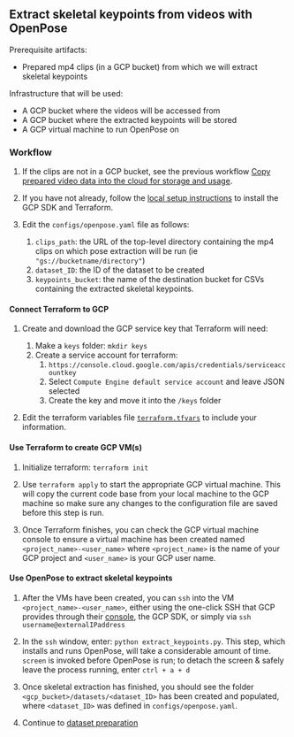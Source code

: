 ## Extract skeletal keypoints from videos with OpenPose

Prerequisite artifacts:
* Prepared mp4 clips (in a GCP bucket) from which we will extract skeletal keypoints

Infrastructure that will be used:
* A GCP bucket where the videos will be accessed from
* A GCP bucket where the extracted keypoints will be stored
* A GCP virtual machine to run OpenPose on

### Workflow

1. If the clips are not in a GCP bucket, see the previous workflow [Copy prepared video data into the cloud for storage and usage](../data_ingestion/README.md).

1. If you have not already, follow the [local setup instructions](docs/local_setup.md) to install the GCP SDK and Terraform.

1. Edit the `configs/openpose.yaml` file as follows:
    1. `clips_path`: the URL of the top-level directory containing the mp4 clips on which pose extraction will be run (ie `"gs://bucketname/directory"`)
    1. `dataset_ID`: the ID of the dataset to be created
    1. `keypoints_bucket`: the name of the destination bucket for CSVs containing the extracted skeletal keypoints.

#### Connect Terraform to GCP
1. Create and download the GCP service key that Terraform will need:
    1. Make a `keys` folder: `mkdir keys`
    1. Create a service account for terraform: 
        1. `https://console.cloud.google.com/apis/credentials/serviceaccountkey`
        1. Select `Compute Engine default service account` and leave JSON selected
        1. Create the key and move it into the `/keys` folder
        
1. Edit the terraform variables file [`terraform.tfvars`](../terraform.tfvars) to include your information.

#### Use Terraform to create GCP VM(s)

1. Initialize terraform: `terraform init`

1. Use `terraform apply` to start the appropriate GCP virtual machine. This will copy the current code base from your local machine to the GCP machine so make sure any changes to the configuration file are saved before this step is run.

1. Once Terraform finishes, you can check the GCP virtual machine console to ensure a virtual machine has been created named `<project_name>-<user_name>` where `<project_name>` is the name of your GCP project and `<user_name>` is your GCP user name.
 
#### Use OpenPose to extract skeletal keypoints

1. After the VMs have been created, you can `ssh` into the VM `<project_name>-<user_name>`, either using the one-click SSH that GCP provides through their [console](console.cloud.google.com), the GCP SDK, or simply via `ssh username@externalIPaddress`

1. In the `ssh` window, enter: `python extract_keypoints.py`. This step, which installs and runs OpenPose, will take a considerable amount of time. `screen` is invoked before OpenPose is run; to detach the screen & safely leave the process running, enter `ctrl + a + d`

1. Once skeletal extraction has finished, you should see the folder `<gcp_bucket>/datasets/<dataset_ID>` has been created and populated, where `<dataset_ID>` was defined in `configs/openpose.yaml`.

1. Continue to [dataset preparation](../dataset_preparation/README.md)